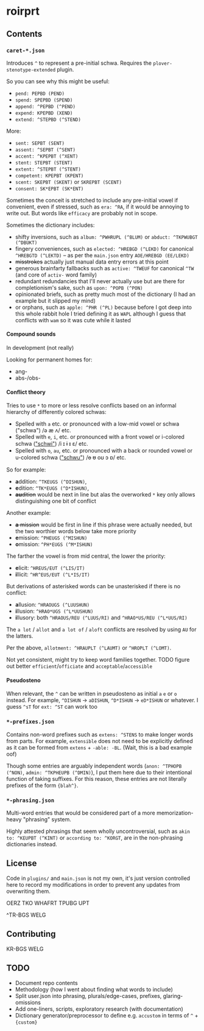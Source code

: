 # roirprt

## Contents

### `caret-*.json`

Introduces `^` to represent a pre-initial schwa.
Requires the `plover-stenotype-extended` plugin.

So you can see why this might be useful:

* `pend: PEPBD (PEND)`
* `spend: SPEPBD (SPEND)`
* `append: ^PEPBD (^PEND)`
* `expend: KPEPBD (XEND)`
* `extend: ^STEPBD (^STEND)`

More:

* `sent: SEPBT (SENT)`
* `assent: ^SEPBT (^SENT)`
* `accent: ^KPEPBT (^XENT)`
* `stent: STEPBT (STENT)`
* `extent: ^STEPBT (^STENT)`
* `competent: KPEPBT (KPENT)`
* `scent: SKEPBT (SKENT)` or `SKREPBT (SCENT)`
* `consent: SK*EPBT (SK*ENT)`

Sometimes the conceit is stretched to include
any pre-initial vowel if convenient, even if stressed,
such as `era: ^RA`, if it would be annoying to write out.
But words like `efficacy` are probably not in scope.

Sometimes the dictionary includes:

* shifty inversions, 
such as `album: ^PWHRUPL (^BLUM)` or `abduct: ^TKPWUBGT (^DBUKT)`
* fingery conveniences,
such as `elected: ^HREBGD (^LEKD)` for canonical `^HREBGTD (^LEKTD)` –
as per the `main.json` entry `AOE/HREBGD (EE/LEKD)`
* ~~misstrokes~~ actually just manual data entry errors at this point
* generous brainfarty fallbacks
such as `active: ^TWEUF` for canonical `^TW` (and core of `activ-` word family)
* redundant redundancies that I'll never actually use but are there for completionism's sake, such as `upon: ^POPB (^PON)`
* opinionated briefs, such as pretty much most of the dictionary (I had an example but it slipped my mind)
* or orphans, such as `apple: ^PHR (^PL)` because before I got deep into this whole rabbit hole I tried defining it as `WAPL` although I guess that conflicts with `wam` so it was cute while it lasted

#### Compound sounds

In development (not really)

Looking for permanent homes for:

* ang-
* abs-/obs-

#### Conflict theory

Tries to use `*` to more or less resolve conflicts
based on an informal hierarchy of differently colored schwas:

* Spelled with `a` etc. or pronounced with a low-mid vowel or schwa ("schwa") /ə æ ʌ/ etc.
* Spelled with `e`, `i`, etc. or pronounced with a front vowel or i-colored schwa (["schwi"](https://en.wikipedia.org/wiki/Schwi)) /i ɪ ɨ ᵻ ɛ/ etc.
* Spelled with `o`, `au`, etc. or pronounced with a back or rounded vowel or u-colored schwa (["schwu"](https://en.wikipedia.org/wiki/Schwu)) /ɵ ᵿ oʊ ɔ ɒ/ etc.

So for example:

* **a**ddition: `^TKEUGS (^DISHUN)`,
* **e**dition: `^TK*EUGS (^D*ISHUN)`,
* ~~**au**dition~~ would be next in line but alas the overworked `*` key only allows distinguishing one bit of conflict

Another example:

* ~~**a** mission~~ would be first in line if this phrase were actually needed, but the two worthier words below take more priority
* **e**mission: `^PHEUGS (^MISHUN)`
* **o**mission: `^PH*EUGS (^M*ISHUN)`

The farther the vowel is from mid central, the lower the priority:

* **e**licit: `^HREUS/EUT (^LIS/IT)`
* **i**llicit: `^HR^EUS/EUT (^L*IS/IT)`

But derivations of asterisked words can be unasterisked if there is no conflict:

* **a**llusion: `^HRAOUGS (^LUUSHUN)`
* **i**llusion: `^HRAO*UGS (^L*UUSHUN)`
* **i**llusory: both `^HRAOUS/REU (^LUUS/RI)` and `^HRAO*US/REU (^L*UUS/RI)`

The `a lot` / `allot` and `a lot of` / `aloft` conflicts are resolved by using `AU` for the latters.

Per the above, `allotment: ^HRAUPLT (^LAUMT)` or `^HROPLT (^LOMT)`.

Not yet consistent, might try to keep word families together.
TODO figure out better `efficient`/`officiate` and `acceptable`/`accessible`

#### Pseudosteno

When relevant, the `^` can be written in pseudosteno as initial `a` `e` or `o` instead. For example, `^DISHUN` → `aDISHUN`, `^D*ISHUN` → `eD*ISHUN` or whatever. I guess `^sT` for `ext: ^ST` can work too

### `*-prefixes.json`

Contains non-word prefixes such as `extens: ^STENS` to make longer words from parts. For example, `extensible` does not need to be explicitly defined as it can be formed from `extens` + `-able: -BL`. (Wait, this is a bad example oof)

Though some entries are arguably independent words (`anon: ^TPHOPB (^NON)`, `admin: ^TKPHEUPB (^DMIN)`), I put them here due to their intentional function of taking suffixes. For this reason, these entries are not literally prefixes of the form `{blah^}`.

### `*-phrasing.json`

Multi-word entries that would be considered part of a more memorization-heavy "phrasing" system.

Highly attested phrasings that seem wholly uncontroversial, such as `akin to: ^KEUPBT (^KINT)` or `according to: ^KORGT`, are in the non-phrasing dictionaries instead.

## License

Code in `plugins/` and `main.json` is not my own, it's just
version controlled here to record my modifications
in order to prevent any updates from overwriting them.

OERZ TKO WHAFRT TPUBG UPT

^TR-BGS WELG

## Contributing

KR-BGS WELG

## TODO

* Document repo contents
* Methodology (how I went about finding what words to include)
* Split user.json into phrasing, plurals/edge-cases, prefixes, glaring-omissions
* Add one-liners, scripts, exploratory research (with documentation)
* Dictionary generator/preprocessor to define e.g. `accustom` in terms of `^` + `{custom}`
